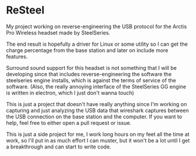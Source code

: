  # ReSteel
My project working on reverse-engineering the USB protocol for the Arctis Pro Wireless headset made by SteelSeries.

The end result is hopefully a driver for Linux or some utility so I can get the charge percentage from the base station and later on include more features.

Surround sound support for this headset is not something that I will be developing since that includes reverse-engineering the software the steelseries engine installs, which is against the terms of service of the software. (Also, the really annoying interface of the SteelSeries GG engine is written in electron, which I just don't wanna touch)

This is just a project that doesn't have really anything since I'm working on capturing and just analyzing the USB data that wireshark captures between the USB connection on the base station and the computer. If you want to help, feel free to either open a pull request or issue.

This is just a side project for me, I work long hours on my feet all the time at work, so I'll put in as much effort I can muster, but it won't be a lot until I get a breakthrough and can start to write code.
